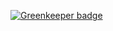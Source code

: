 
[![Greenkeeper badge](https://badges.greenkeeper.io/saiichihashimoto/zillowtoynab.svg)](https://greenkeeper.io/)
